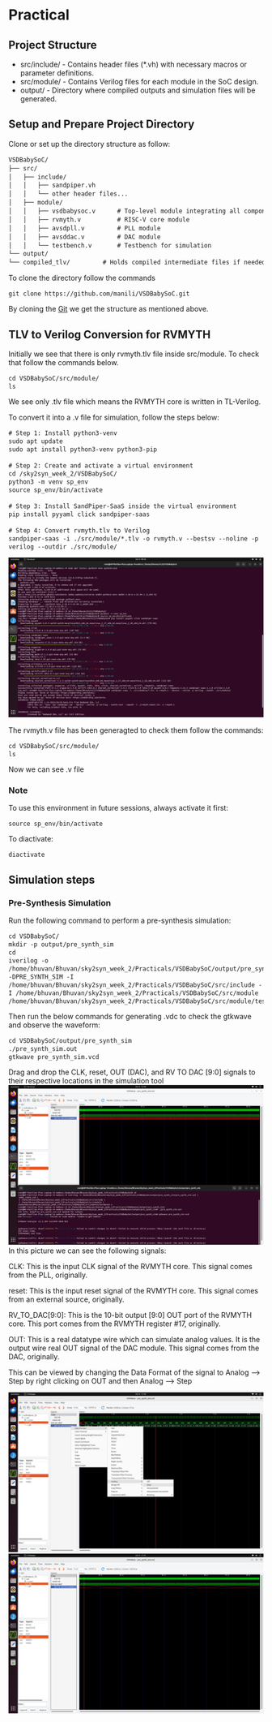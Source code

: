 # Practical 
## Project Structure
- src/include/ - Contains header files (*.vh) with necessary macros or parameter definitions.
- src/module/ - Contains Verilog files for each module in the SoC design.
- output/ - Directory where compiled outputs and simulation files will be generated.

## Setup and Prepare Project Directory
Clone or set up the directory structure as follow:
```txt
VSDBabySoC/
├── src/
│   ├── include/
│   │   ├── sandpiper.vh
│   │   └── other header files...
│   ├── module/
│   │   ├── vsdbabysoc.v      # Top-level module integrating all components
│   │   ├── rvmyth.v          # RISC-V core module
│   │   ├── avsdpll.v         # PLL module
│   │   ├── avsddac.v         # DAC module
│   │   └── testbench.v       # Testbench for simulation
└── output/
└── compiled_tlv/         # Holds compiled intermediate files if needed
```
To clone the directory follow the commands
```
git clone https://github.com/manili/VSDBabySoC.git
```
By cloning the [Git](https://github.com/manili/VSDBabySoC.git) we get the structure as mentioned above.


## TLV to Verilog Conversion for RVMYTH
Initially we see that there is only rvmyth.tlv file inside src/module. To check that follow the commands below.
```
cd VSDBabySoC/src/module/
ls
```
We see only .tlv file which means the RVMYTH core is written in TL-Verilog.

To convert it into a .v file for simulation, follow the steps below:
```
# Step 1: Install python3-venv
sudo apt update
sudo apt install python3-venv python3-pip

# Step 2: Create and activate a virtual environment
cd /sky2syn_week_2/VSDBabySoC/
python3 -m venv sp_env
source sp_env/bin/activate

# Step 3: Install SandPiper-SaaS inside the virtual environment
pip install pyyaml click sandpiper-saas

# Step 4: Convert rvmyth.tlv to Verilog
sandpiper-saas -i ./src/module/*.tlv -o rvmyth.v --bestsv --noline -p verilog --outdir ./src/module/

```
 ![Conversion](Images/conver_to_verilog.png)
  
The rvmyth.v file has been generagted to check them follow the commands:
```
cd VSDBabySoC/src/module/
ls
```
Now we can see .v file

### Note

To use this environment in future sessions, always activate it first:
```
source sp_env/bin/activate
```
To diactivate:
```
diactivate
```

## Simulation steps

### Pre-Synthesis Simulation
Run the following command to perform a pre-synthesis simulation:
```
cd VSDBabySoC/
mkdir -p output/pre_synth_sim
cd
iverilog -o /home/bhuvan/Bhuvan/sky2syn_week_2/Practicals/VSDBabySoC/output/pre_synth_sim/pre_synth_sim.out -DPRE_SYNTH_SIM -I /home/bhuvan/Bhuvan/sky2syn_week_2/Practicals/VSDBabySoC/src/include -I /home/bhuvan/Bhuvan/sky2syn_week_2/Practicals/VSDBabySoC/src/module /home/bhuvan/Bhuvan/sky2syn_week_2/Practicals/VSDBabySoC/src/module/testbench.v
```
Then run the below commands for generating .vdc to check the gtkwave and observe the waveform:
```
cd VSDBabySoC/output/pre_synth_sim
./pre_synth_sim.out
gtkwave pre_synth_sim.vcd
```
Drag and drop the CLK, reset, OUT (DAC), and RV TO DAC [9:0] signals to their respective locations in the simulation tool
 ![Pre_Simulation](Images/gtkwave_pre.png)
 In this picture we can see the following signals:

CLK: This is the input CLK signal of the RVMYTH core. This signal comes from the PLL, originally.

reset: This is the input reset signal of the RVMYTH core. This signal comes from an external source, originally.


RV_TO_DAC[9:0]: This is the 10-bit output [9:0] OUT port of the RVMYTH core. This port comes from the RVMYTH register #17, originally.

OUT: This is a real datatype wire which can simulate analog values. It is the output wire real OUT signal of the DAC module. This signal comes from the DAC, originally.

This can be viewed by changing the Data Format of the signal to Analog --> Step by right clicking on OUT and then Analog --> Step

 ![Pre_Simulationstep](Images/gtkwave_step.png)
 ![Pre_Simulation_step](Images/step.png)
 

